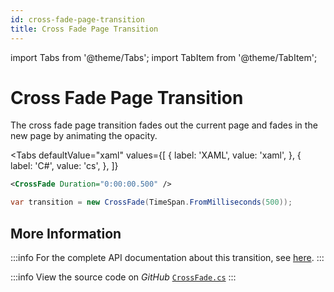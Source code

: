 ```yaml
---
id: cross-fade-page-transition
title: Cross Fade Page Transition
---
```


import Tabs from '@theme/Tabs';
import TabItem from '@theme/TabItem';

# Cross Fade Page Transition

The cross fade page transition fades out the current page and fades in the new page by animating the opacity.

<Tabs
  defaultValue="xaml"
  values={[
      { label: 'XAML', value: 'xaml', },
      { label: 'C#', value: 'cs', },
  ]}
>
<TabItem value="xaml">

```xml
<CrossFade Duration="0:00:00.500" />
```

</TabItem>
<TabItem value="cs">

```cs
var transition = new CrossFade(TimeSpan.FromMilliseconds(500));
```
</TabItem>  

</Tabs>

## More Information

:::info
For the complete API documentation about this transition, see [here](http://reference.avaloniaui.net/api/Avalonia.Animation/PageSlide/).
:::

:::info
View the source code on _GitHub_ [`CrossFade.cs`](https://github.com/AvaloniaUI/Avalonia/blob/master/src/Avalonia.Base/Animation/CrossFade.cs)
:::
